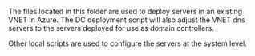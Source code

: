 The files located in this folder are used to deploy servers in an existing VNET in Azure. 
The DC deployment script will also adjust the VNET dns servers to the servers deployed for use as domain controllers.

Other local scripts are used to configure the servers at the system level.